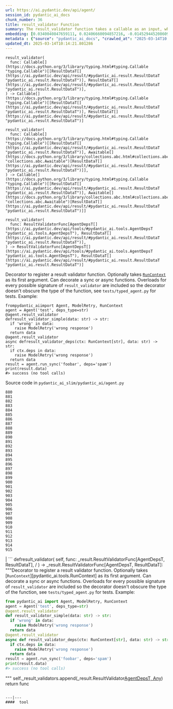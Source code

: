 ```yaml
---
url: https://ai.pydantic.dev/api/agent/
session_id: pydantic_ai_docs
chunk_number: 36
title: result_validator Function
summary: The result_validator function takes a callable as an input, which requires two generic types, both being ResultDataT. It returns a callable with the same type signature, allowing for validation of function results.
embedding: [0.0340040847659111, 0.02406660094857216, -0.014529445208609104, -0.01656639389693737, -0.028470177203416824, 0.02691597491502762, -0.023006917908787727, -0.02307756431400776, 0.015294772572815418, 0.04535447806119919, -0.028187595307826996, 0.013246050104498863, 0.007258835714310408, -0.010708696208894253, 0.0014909165911376476, 0.02041657827794552, -0.0042976075783371925, 0.03777184709906578, -0.006446411367505789, 0.09023798257112503, 0.021805942058563232, -0.007723919115960598, 0.04782707244157791, 0.014494122937321663, -0.0035263930913060904, -0.023548534139990807, -0.04215187579393387, 0.05962488800287247, 0.017331721261143684, -0.02877630852162838, 0.011821364052593708, -0.021794168278574944, -0.022736109793186188, -0.021888362243771553, 0.005045273341238499, 0.0010074357269331813, 0.03609990328550339, 0.039326053112745285, -0.023136435076594353, 0.04657899960875511, -0.0027080813888460398, -0.038077980279922485, 0.023124661296606064, 0.03037760965526104, 0.00011259142775088549, 0.03584086894989014, 0.007511982228606939, 0.027457591146230698, 0.00854811817407608, -0.0033291741274297237, -0.01567154936492443, 0.009036749601364136, 0.018815279006958008, 0.008760054595768452, -0.030424706637859344, 9.7390666269348e-06, -0.025974033400416374, -0.004518374800682068, 0.00908973440527916, -0.018155919387936592, -0.005542736034840345, -0.0133637934923172, -0.01050853356719017, 0.04549576714634895, -0.025809193029999733, 0.01366992387920618, -0.019368669018149376, -0.025408867746591568, 0.002482898533344269, 0.015577355399727821, 0.061084896326065063, 0.050111278891563416, -0.008083034306764603, 0.008294970728456974, -0.017249301075935364, -0.01403492596000433, 0.08241987228393555, 0.10709873586893082, 0.04354124143719673, -0.017943983897566795, 0.005951892118901014, -0.0151063846424222, 0.02618597075343132, 0.0424344576895237, -0.028470177203416824, -0.04978160187602043, -0.06263910233974457, -0.018214792013168335, 0.013599278405308723, -0.0008896930376067758, 0.051194511353969574, 0.016978492960333824, 0.003411593846976757, 0.04497769847512245, 0.0699862465262413, 0.028446629643440247, -0.029529862105846405, -0.05124161019921303, 0.004229905549436808, 0.018297210335731506, 0.02379579283297062, -0.015082836151123047, 0.003017155919224024, 0.02109948731958866, 0.012892822735011578, 0.008654085919260979, -0.018203016370534897, -0.011821364052593708, -0.05416162684559822, -0.07973533868789673, -0.025079188868403435, -0.007135205902159214, -0.05029967054724693, 0.0002112009096890688, -0.02929437719285488, -0.034710537642240524, -0.018332533538341522, -0.004256397485733032, 0.002806690987199545, -0.04186929389834404, -0.020110448822379112, -0.032567624002695084, 0.025974033400416374, -0.0023798737674951553, 0.020381256937980652, 0.01638977974653244, -0.01694316975772381, -0.03626474365592003, -0.02059319242835045, -0.057599715888500214, 0.019557056948542595, 0.013928958214819431, 0.016095422208309174, 0.005831205751746893, -0.01384653802961111, -0.04916933923959732, -0.05953069403767586, 0.013210727833211422, -0.006263909861445427, 0.055103570222854614, -0.03207310289144516, 0.0021046502515673637, 0.009784416295588017, -0.00855989195406437, 0.0073353685438632965, 0.0028346548788249493, -0.0007215418154373765, -0.0008124244050122797, -0.07201141864061356, 0.02477305755019188, -0.016707684844732285, 0.05077064037322998, -0.03428666666150093, -0.010255387052893639, -0.044412534683942795, 0.028352435678243637, 0.0036853456404060125, 0.028352435678243637, 0.04683803394436836, 0.006781977601349354, -0.03383924439549446, -0.0009191287099383771, -0.017932208254933357, -0.04193994030356407, 0.016954945400357246, -0.0340040847659111, 0.004721480887383223, -0.017849788069725037, -0.02609177492558956, 0.03445150703191757, 0.04071541503071785, 0.00966667290776968, -0.005027612205594778, 0.01162708830088377, 0.03101341985166073, -0.021770620718598366, -0.061697158962488174, 0.007741580717265606, 0.013081210665404797, -0.04518963769078255, -0.01631913334131241, 0.0034233680926263332, -0.03697120025753975, -0.04813320189714432, -0.027952110394835472, -0.0060578603297472, -0.010278935544192791, -0.014352831989526749, 0.005834149196743965, 0.0282346922904253, -0.007912307046353817, 0.05204226076602936, 0.04113928973674774, 0.05265452340245247, -0.0002820304944179952, -0.005533905699849129, 0.027151459828019142, 0.014517671428620815, 0.05778810381889343, -0.020086899399757385, -0.04088025540113449, 0.01789688505232334, 0.029553409665822983, -0.01647219993174076, 0.032026007771492004, -0.018061725422739983, -0.017249301075935364, -0.005089426878839731, -0.0031555036548525095, -0.04328220710158348, 0.022912723943591118, -0.05957779288291931, 0.0031407857313752174, -0.013116533868014812, -0.010808777064085007, 0.007723919115960598, 0.02219449356198311, -0.0019177336944267154, 0.005513300653547049, 0.008106582798063755, 0.013881861232221127, 0.027292750775814056, 0.020251739770174026, -0.04551931470632553, -0.02014577016234398, 0.037818945944309235, -0.014847350306808949, -0.01666058786213398, 0.0035116751678287983, 0.06621848046779633, -0.017943983897566795, -0.010679259896278381, -0.05218354985117912, -0.01959238015115261, 0.03609990328550339, -0.06579460203647614, -0.018285436555743217, 0.04349414259195328, 0.036735713481903076, -0.009484171867370605, -0.039773475378751755, 0.021900136023759842, 0.04740319773554802, 0.01717865653336048, -0.02522047981619835, 0.019309798255562782, 0.010573292151093483, -0.011850799433887005, 0.059106819331645966, 0.054020337760448456, 0.04123348370194435, 0.007123431656509638, -0.014447025954723358, -0.018921246752142906, -0.051100317388772964, 0.022159170359373093, 0.016272036358714104, -0.02458466961979866, -0.053125493228435516, 0.025055639445781708, 0.03216729685664177, -0.017049139365553856, -0.009696109220385551, 0.0411863848567009, 0.03485183045268059, -0.027857916429638863, 0.007358917035162449, 0.0017249301308766007, 0.0434705950319767, 0.011527007445693016, 0.03028341569006443, -0.008754167705774307, -0.00032416029716841877, -0.017437689006328583, -0.019733671098947525, 0.023760471493005753, 0.05284291133284569, 0.053219687193632126, -0.028564371168613434, -0.02199432998895645, -0.03574667498469353, 0.01969834789633751, 0.018367856740951538, -0.006693670991808176, -0.024302087724208832, 0.007194077130407095, -0.007235287223011255, -0.05303129926323891, 0.009313445538282394, 0.0411863848567009, 0.0013959865318611264, -0.029812444001436234, 0.0060137067921459675, -0.017885111272335052, -0.012245237827301025, -0.026656940579414368, 0.017213977873325348, -0.016083648428320885, 0.031107613816857338, -0.00045882846461609006, -0.0030760273803025484, 0.05953069403767586, -0.022759657353162766, 0.0242314413189888, -0.04116283729672432, -0.009578365832567215, -0.027857916429638863, -0.018367856740951538, -0.0013157743960618973, -0.002359268721193075, 0.010967729613184929, 0.05585712194442749, -0.046531904488801956, 0.0034380860161036253, -0.03588796779513359, -0.03680635988712311, 0.012045075185596943, -0.004073896445333958, 0.0479448139667511, 0.006051973439753056, -0.023889988660812378, 0.005604551173746586, 0.04314091429114342, 0.023536760360002518, 0.010125869885087013, 0.002268018200993538, -0.033368274569511414, -0.0026860046200454235, -0.017049139365553856, 0.032473430037498474, -0.011892009526491165, -0.02048722468316555, -0.05524485930800438, 0.03233213722705841, -0.0022974538151174784, 0.012586691416800022, -0.03850185498595238, -0.006475846748799086, 0.04184574633836746, 0.0604255385696888, -0.020334159955382347, -0.04382382333278656, -0.0001210541813634336, -0.028305338695645332, 0.04436543956398964, 0.038619596511125565, 0.020604968070983887, 0.02868211455643177, 0.0011229707160964608, 0.03214374929666519, 0.01720220409333706, -0.006717219483107328, 0.002424027305096388, 0.009236912243068218, -0.03360375761985779, 0.015506709925830364, -0.018038177862763405, 0.03360375761985779, -0.03678280860185623, -0.006540605332702398, -0.043706078082323074, 0.03699474781751633, -0.010031675919890404, 0.01149757206439972, -0.04314091429114342, 0.0026183025911450386, 0.0023813454899936914, -0.03697120025753975, 0.022736109793186188, 0.02868211455643177, 0.01996915601193905, 0.029624056071043015, -0.0011774266604334116, 0.03056599758565426, -0.017802691087126732, 0.0043564788065850735, -0.030448254197835922, 0.0002426602877676487, 0.031931813806295395, -0.040220897644758224, 0.045731253921985626, 0.015436064451932907, -0.017249301075935364, -0.010826438665390015, 0.05618680268526077, 0.0668778344988823, -0.018756408244371414, -0.016448650509119034, 0.022241590544581413, 0.028894051909446716, 0.0031437294092029333, -0.02957695908844471, -0.017838014289736748, 0.02771662548184395, -0.0030671965796500444, 0.03181406855583191, 0.0011766907991841435, 0.02726920321583748, 0.0367121659219265, 0.024725960567593575, -0.011250312440097332, 0.009772641584277153, -0.01587171107530594, 0.0162249393761158, 0.005689914338290691, 0.013269598595798016, 0.00872473232448101, 0.001520352205261588, 0.04234026372432709, 0.02413724735379219, 0.03195536136627197, -0.0361940972507, 0.0021031785290688276, -0.011862574145197868, -0.04017379879951477, -0.019403992220759392, -0.008595215156674385, -0.02858792059123516, 0.043965112417936325, 0.0424344576895237, -0.0664539635181427, -0.017602529376745224, 0.009425301104784012, -0.006793752312660217, 0.020687386393547058, -0.00011056772927986458, 0.04090380296111107, -0.009478284977376461, -0.05387904495000839, 0.004291720222681761, 0.005928343627601862, -0.013434438966214657, 0.023207079619169235, -0.0020958194509148598, -0.08924894779920578, -0.02993018738925457, 0.02005157619714737, -0.011650637723505497, 0.021723521873354912, 0.009213363751769066, 0.0008970519993454218, -0.0154949352145195, 0.012233463115990162, 0.06103780120611191, -0.0247495099902153, 0.0201222226023674, -0.004485995974391699, -0.013328470289707184, 0.05025257170200348, -0.0010744018945842981, 0.018732858821749687, 0.00858932826668024, -0.030071478337049484, -0.01861511543393135, -0.014046700671315193, -0.04792126640677452, 0.04982869699597359, 0.01755543239414692, 0.045472219586372375, -0.0036588534712791443, 0.0414925180375576, -0.00827731005847454, -0.008300858549773693, 0.023583857342600822, -0.002529995748773217, -0.028305338695645332, 0.010090546682476997, 0.025361770763993263, -0.03299149498343468, -0.02894114889204502, 0.02378401905298233, -0.002722799312323332, 0.05788229778409004, 0.0427405908703804, 0.0013025283114984632, -0.02439628168940544, 0.04674383997917175, -0.019486412405967712, 0.007123431656509638, -0.046461258083581924, 0.019733671098947525, -0.04283478483557701, -0.005080596078187227, -0.006728993728756905, -0.05237194150686264, 0.029247280210256577, -0.012327658012509346, -0.03821926936507225, -0.02324240282177925, 0.005195395555347204, 0.09386445581912994, 0.02985954098403454, -0.03047180362045765, -0.01105014979839325, 0.03730087727308273, -0.004041517153382301, 0.030306963250041008, 0.03339182212948799, -0.0017013816395774484, -0.019710123538970947, 0.015518483705818653, -0.022324010729789734, 0.0031672779005020857, 0.04660255089402199, 0.040315091609954834, 0.02002802863717079, 0.031390197575092316, -9.198646148433909e-05, -0.000835237093269825, 0.033980533480644226, -0.04869836941361427, 0.016778331249952316, 0.03141374513506889, 0.022159170359373093, 0.018815279006958008, -0.011020714417099953, -0.00042644923087209463, -0.011379828676581383, -0.014847350306808949, 0.011997978202998638, -0.007488433737307787, -0.03447505459189415, 0.026963071897625923, 0.005227774381637573, 0.0030524786561727524, 0.0071881902404129505, 0.007853436283767223, -0.004930474329739809, 0.022218041121959686, -0.015553806908428669, -0.02477305755019188, -0.012127495370805264, 0.025879839435219765, 0.026397906243801117, -0.01655462011694908, -0.021982556208968163, 0.039420247077941895, 0.038784436881542206, 0.0010493815643712878, -0.030306963250041008, 0.009525381959974766, -0.01180959027260542, -0.010691034607589245, -0.011038375087082386, -0.002574149053543806, 0.037983786314725876, 0.03303859382867813, 0.009013201110064983, -0.010184740647673607, -0.015412515960633755, 0.03824282065033913, -0.01754365861415863, 0.05816487967967987, -0.0436825305223465, 0.0015291828894987702, 0.0035087314900010824, -0.008971991948783398, 0.031390197575092316, -0.010608614422380924, -0.031036967411637306, 0.01403492596000433, -0.019451089203357697, 0.002793444786220789, -0.024372732266783714, -0.053408075124025345, -0.0008948442991822958, 0.038690242916345596, 0.052324842661619186, -0.023548534139990807, 0.04266994446516037, 0.01166829839348793, 0.026774683967232704, 0.019133184105157852, -0.02708081342279911, -0.010638050734996796, -0.0034528037067502737, 0.0614616759121418, -0.035605382174253464, -0.012516045942902565, 0.02877630852162838, -0.024537572637200356, -0.028658565133810043, 0.024443378672003746, -0.026397906243801117, 0.02261836640536785, 0.027198556810617447, -0.013104759156703949, -0.00316433422267437, 0.025173382833600044, -0.041728001087903976, 0.0018676931504160166, 0.05995456874370575, 0.008671747520565987, 0.0038178060203790665, -0.037277329713106155, 0.02094642072916031, -0.020793356001377106, -0.0007910835556685925, -0.02842308022081852, 0.009289897046983242, 0.004644948523491621, -0.004438898526132107, 0.01744946464896202, 0.0064052012749016285, 0.021617554128170013, 0.011562330648303032, 0.01630735956132412, 0.01649574749171734, -0.01585993729531765, -0.010084659792482853, 0.013646375387907028, 0.0010464380029588938, -0.02100529335439205, -0.005654591601341963, -0.0361940972507, -0.0028272958006709814, -0.024443378672003746, 0.014670737087726593, 0.038713790476322174, -0.011238537728786469, -0.01064393762499094, 0.026162421330809593, -0.028446629643440247, -0.0036235307343304157, 0.025856290012598038, -0.00030741875525563955, 0.023407243192195892, 0.01483557652682066, -0.03376859799027443, 0.06654815375804901, -0.03376859799027443, 0.02394885942339897, -0.006711332127451897, 0.017673175781965256, 0.01690784841775894, -0.0017116840463131666, -0.001205390552058816, -0.015400741249322891, -0.018768182024359703, -0.005701689049601555, 0.03301504626870155, 0.030754385516047478, -0.0023195305839180946, 0.01587171107530594, 0.00641108863055706, 0.012339431792497635, 0.013717020861804485, 0.014235088601708412, 0.01673123426735401, -0.020381256937980652, -0.028729211539030075, -0.014717834070324898, -0.01620139181613922, -0.0030642529018223286, 0.0013959865318611264, 0.02733984775841236, -0.038619596511125565, 0.008571666665375233, -0.023748695850372314, -0.004818618763238192, -0.018732858821749687, -0.006670122500509024, -0.0118037024512887, -0.012103946879506111, -0.01429396029561758, 0.03845475614070892, 0.04902804642915726, -0.008259648457169533, 0.008595215156674385, -0.002556487685069442, -0.007741580717265606, -0.013599278405308723, -0.003638248424977064, -0.012857499532401562, 0.03268536552786827, -0.0011501987464725971, -0.012527819722890854, -0.010732244700193405, -0.007812226191163063, 0.0504409596323967, -0.003985589370131493, -0.014788479544222355, -0.031248904764652252, 0.0005360970972105861, -0.020357707515358925, -0.018921246752142906, -0.027551785111427307, 0.0003948058874811977, 0.029506312683224678, 0.0664539635181427, -0.0021443883888423443, -0.016531070694327354, 0.003335061250254512, 0.02047545090317726, 0.035157959908246994, 0.03263826668262482, 0.02877630852162838, -0.0035263930913060904, -0.02519693225622177, -0.008695296011865139, -0.0007024086080491543, -0.02352498471736908, -0.009183928370475769, -0.0022606593556702137, -0.034168921411037445, 0.0017558375839143991, -0.002658040728420019, 0.01673123426735401, 0.03527570515871048, -0.04123348370194435, -0.03127245232462883, 0.006010763347148895, -0.03810152783989906, 0.013917183503508568, -0.05142999812960625, -0.009001427330076694, 0.022112073376774788, -0.005751729477196932, 0.019356895238161087, -0.01603655144572258, -0.04196348786354065, 0.02041657827794552, -0.010314257815480232, -0.017979305237531662, 0.03360375761985779, 0.008730619214475155, -0.010396678000688553, 0.04050347954034805, -0.02806985192000866, -0.02314820885658264, 0.015035739168524742, -0.01717865653336048, -0.020958194509148598, -0.023183532059192657, -0.04229316860437393, -0.01711978390812874, -0.027952110394835472, 0.012786854058504105, -0.013422664254903793, 0.0032202620059251785, 0.00784166157245636, -0.0021546909119933844, 0.005154185462743044, -0.006228587124496698, 0.018403179943561554, 0.0436825305223465, 0.007782790344208479, 0.028799857944250107, -0.03445150703191757, 0.030895676463842392, 0.004733255133032799, 0.006811413448303938, -0.01610719785094261, 0.03325052931904793, 0.0214762631803751, 0.013069436885416508, 0.017602529376745224, -0.002725742757320404, -0.03381569683551788, 0.007235287223011255, 0.006940930616110563, -0.0030200995970517397, 0.016460426151752472, 0.00810069590806961, -0.01430573407560587, 0.015424289740622044, -0.01693139597773552, 0.03569957613945007, -0.05364356189966202, 0.037371523678302765, 0.03777184709906578, -0.020075125619769096, -0.025997580960392952, 0.03953798860311508, 0.010861760936677456, 0.019639477133750916, 0.015447838231921196, -0.017531882971525192, 0.005798826459795237, 0.027999207377433777, 0.031248904764652252, 0.00443006819114089, -0.010691034607589245, 0.03143729269504547, 0.007753354962915182, 0.0016778330318629742, 0.006982140243053436, -0.01666058786213398, 0.03617054969072342, -0.03529925271868706, -0.04855707660317421, -0.025550158694386482, 0.017237527295947075, 0.022700786590576172, 0.0036235307343304157, 0.04514253884553909, -0.02361918054521084, -0.012586691416800022, -0.012633788399398327, 0.0011156117543578148, 0.014140894636511803, -0.0027021942660212517, 0.017755594104528427, 0.009896271862089634, 0.008966104127466679, -0.03555828705430031, 0.031319551169872284, 0.0035293365363031626, 0.016801878809928894, -0.02157045714557171, -0.018332533538341522, 0.05387904495000839, -0.005448542069643736, -0.014882673509418964, -0.005684027448296547, 0.056516483426094055, -0.013352018781006336, -0.03390989080071449, -0.029200183227658272, -0.03974992409348488, -0.02129964902997017, 0.011138456873595715, -0.014187991619110107, 0.02058141864836216, 0.01126797404140234, 0.005419106222689152, 0.03520505875349045, 0.006222700234502554, -0.055103570222854614, 0.0010648352326825261, -0.016354456543922424, -0.021805942058563232, 0.0028994132298976183, 0.036311838775873184, 0.03341536968946457, -0.0026050566229969263, 0.01237475499510765, 0.02192368544638157, 0.004824506118893623, 0.0006715011550113559, -0.008324407041072845, 0.008512794971466064, -0.03174342215061188, 0.011556442826986313, 0.0121157206594944, -0.019498186185956, 0.026397906243801117, 0.021900136023759842, -0.0020089843310415745, -0.0010780813172459602, -0.022076750174164772, 0.019262701272964478, 0.03310924023389816, -0.024031279608607292, 0.022924497723579407, -0.0047391424886882305, 0.018579794093966484, 0.002722799312323332, -0.027740173041820526, -0.01256314292550087, -0.00922513846307993, -0.006705445237457752, 0.007559079676866531, 0.00623447448015213, 0.0008904289570637047, -0.0007954988977871835, -0.06155586987733841, -0.02109948731958866, 0.03376859799027443, -0.00010734819807112217, 0.0038884517271071672, -0.020098673179745674, -0.018049951642751694, 0.03918476030230522, -0.017955757677555084, -0.002635963959619403, -0.00846569798886776, 0.06626557558774948, 0.0032232056837528944, -0.019545283168554306, 0.056422289460897446, -0.029459215700626373, 0.008542230352759361, -0.010108208283782005, -0.035322800278663635, -0.008253761567175388, 0.023854665458202362, 0.018191242590546608, 0.030518900603055954, 0.008606988936662674, -0.035416994243860245, -0.018685761839151382, -0.0020914042834192514, -0.01755543239414692, -0.026586294174194336, -0.012398303486406803, 0.016460426151752472, 0.02985954098403454, 0.01518880482763052, 0.0005570700159296393, -0.0174730122089386, -0.05336098000407219, 0.017696723341941833, 0.005048216786235571, -0.038972824811935425, -0.01015530526638031, 0.036476679146289825, 0.022512398660182953, -0.011126682162284851, -0.03821926936507225, 0.04099799692630768, -0.014776704832911491, -0.019651250913739204, 0.07111657410860062, -0.044577375054359436, -0.01754365861415863, 0.043965112417936325, 0.015612677671015263, -0.008147792890667915, 0.054302919656038284, 0.012410077266395092, -0.028917599469423294, 0.005480921361595392, -0.008047711104154587, -0.009560705162584782, 0.021676424890756607, -0.002194429049268365, -0.014529445208609104, 0.02689242549240589, 0.014235088601708412, 0.010337806306779385, -0.007064560428261757, -0.009790303185582161, 0.012162817642092705, -0.03379214555025101, -0.0118037024512887, -0.029153084382414818, -0.014176217839121819, -0.029270827770233154, 0.04634351655840874, -0.027010168880224228, -0.04730900377035141, -0.02974179945886135, -0.03489892929792404, -0.02404305338859558, -0.001512993359938264, 0.0065523795783519745, -0.011685959994792938, 0.016095422208309174, -0.0024608217645436525, -0.0019133184105157852, -0.054302919656038284, 0.05034676566720009, 0.0045625283382833, -0.030424706637859344, -0.01492977049201727, -0.02361918054521084, -0.01246894896030426, 0.0594835989177227, -0.019816091284155846, -0.02119368128478527, -0.040762513875961304, -0.017155107110738754, -0.018933020532131195, -0.017390592023730278, 0.012516045942902565, -0.002510862424969673, -0.027952110394835472, -0.06852623075246811, 0.02637435868382454, -0.013069436885416508, 0.013976055197417736, 0.013469761237502098, -0.023313049226999283, -0.025550158694386482, 0.006358104292303324, 0.0759204775094986, -0.00011700677714543417, 0.03838410973548889, -0.024561120197176933, -0.0077180322259664536, 0.04358833655714989, 0.007358917035162449, 0.02076980657875538, 0.027551785111427307, -0.030542448163032532, 0.01729639805853367, 0.03911411389708519, 0.0643816888332367, -0.05369065701961517, -0.02040480449795723, -0.02929437719285488, 0.020993517711758614, 0.015259450301527977, -0.006087296176701784, 0.0411863848567009, 0.011167892254889011, 0.023831116035580635, 0.0091250566765666, 0.0035764335189014673, -0.021229002624750137, -0.00681730080395937, 0.020616741850972176, 0.040126703679561615, -0.02104061469435692, -0.031060516834259033, -0.029435668140649796, 0.0049834586679935455, -0.013116533868014812, 0.004892208147794008, -0.00440946314483881, 0.031154710799455643, 0.007276496849954128, -0.018155919387936592, -0.018155919387936592, 0.020899323746562004, 0.01531832106411457, 0.006322781555354595, -0.01817946881055832, -0.01363460160791874, 0.010667486116290092, 0.013728795573115349, -0.014717834070324898, -0.005504469852894545, -0.011056036688387394, 0.044129952788352966, 0.001437196508049965, -0.00563398702070117, 0.009119169786572456, -0.022123847156763077, -0.008165454491972923, 0.007606176659464836, -0.04810965433716774, 0.012669111602008343, -0.008677634410560131, -0.012963468208909035, -0.001900072325952351, 0.001972189638763666, 0.018226565793156624, 0.00048752824659459293, -0.011974429711699486, -0.008489246480166912, 0.03765410557389259, 0.047356102615594864, 0.027905013412237167, -0.010991278104484081, -0.002259187400341034, -0.020899323746562004, 0.008789489977061749, 0.017767369747161865, 0.003317399648949504, 0.004683214705437422, -0.06433459371328354, 0.01531832106411457, -0.015624452382326126, -0.012786854058504105, 0.016978492960333824, 0.017155107110738754, 0.01790866069495678, 0.009095621295273304, 0.015353644266724586, -0.05505647137761116, -0.004335873760282993, 0.013316696509718895, 0.02832888625562191, 0.026751134544610977, -0.005925399716943502, -0.009024975821375847, -0.021440939977765083, 0.023913536220788956, 0.009472398087382317, -0.018497373908758163, -0.036029256880283356, -0.022465301677584648, 0.024655316025018692, -0.018650438636541367, -0.012127495370805264, -0.011079585179686546, -0.020510774105787277, 0.021087711676955223, 0.002028117422014475, 0.024160796776413918, -0.05774100497364998, 0.03195536136627197, -0.02157045714557171, -0.0019412823021411896, 0.020428353920578957, 0.007788677699863911, -0.01879172958433628, -0.0011237065773457289, 0.021676424890756607, -0.00913094449788332, -0.006069634575396776, 0.014706059359014034, -0.0031201806850731373, -0.013352018781006336, 0.007211738731712103, 0.03591151535511017, 0.024007730185985565, -0.01826188899576664, 0.0077769034542143345, 0.02005157619714737, 0.014764931052923203, 0.00039701355854049325, -0.01789688505232334, -0.007682709489017725, 0.0001397274318151176, -0.0073942397721111774, -0.025903386995196342, -0.0004790654929820448, 0.010390791110694408, -0.008495133370161057, 0.022312236949801445, -0.055810026824474335, -0.0031466728542000055, -0.026515649631619453, 0.0006637743208557367, -0.01906253769993782, 0.024372732266783714, 0.007023350335657597, -0.018827052786946297, -0.0075708539225161076, -0.020287062972784042, -0.01411734614521265, 0.024160796776413918, 0.004954022821038961, -0.014152669347822666, -0.024631766602396965, -0.008630537427961826, 0.016095422208309174, 0.013905409723520279, -0.05317258834838867, -0.0012296750210225582, -0.036759261041879654, -0.03143729269504547, 0.018203016370534897, -0.023560307919979095, -0.006181490141898394, -0.028564371168613434, -0.028564371168613434, -0.01657816767692566, 0.014447025954723358, 0.009154492989182472, -0.0018500316655263305, 0.04090380296111107, 0.002722799312323332, -0.0036706277169287205, 0.07610886543989182, -0.011468135751783848, 0.043706078082323074, 0.033533111214637756, 0.009319332428276539, -0.016695911064743996, -0.018485600128769875, 0.012610239908099174, -0.011485797353088856, -0.049310632050037384, -0.009289897046983242, 0.025267576798796654, 0.005001119803637266, 0.009637237526476383, -0.012669111602008343, -0.01474138256162405, -0.017849788069725037, 0.034522149711847305, 0.0058576976880431175, 0.0182501133531332, 0.006146167404949665, 0.023265952244400978, 0.019180281087756157, -0.016684137284755707, 0.024631766602396965, 0.00228273612447083, -0.004477165173739195, -0.0061991517432034016, 0.03859604895114899, 0.026586294174194336, 0.022747883573174477, 0.024796606972813606, -0.007070447318255901, 0.014270411804318428, -0.048062559217214584, -0.01394073199480772, 0.052701618522405624, 0.021982556208968163, 0.015836389735341072, 0.0006611986900679767, -0.003034817287698388, 0.02065206505358219, 0.006375765427947044, 0.0024858422111719847, -0.03214374929666519, -0.008648199029266834, 0.0012753002811223269, -0.02993018738925457, 0.017590755596756935, 0.006352216936647892, 0.01729639805853367, -0.013952506706118584, 0.00823609996587038, 0.0038236931432038546, -0.009030862711369991, -0.051194511353969574, 0.007270609959959984, -0.015071061439812183, -0.0008058014209382236, 0.024537572637200356, -0.020981743931770325, 0.020722709596157074, 0.005893020890653133, 0.03308568894863129, 0.02682178094983101, 0.00015288150461856276, 0.0026344922371208668, -0.0062580229714512825, -0.01265733689069748, 0.03685345500707626, -0.014776704832911491, -0.007176415994763374, 0.00377659616060555, 0.0073765781708061695, 0.014341057278215885, -0.001666058786213398, 0.027033716440200806, 0.01041433960199356, 0.009342880919575691, 0.013069436885416508, 0.010267160832881927, -0.010991278104484081, -0.011968542821705341, 0.020440127700567245, -0.023807568475604057, -0.017390592023730278, 0.04321156069636345, 0.030259866267442703, -0.03332117572426796, 0.037983786314725876, 0.006187377497553825, 0.02618597075343132, 0.008960217237472534, 0.02379579283297062, 0.011232650838792324, 0.010255387052893639, -0.010649824514985085, -0.014682510867714882, -0.003726555500179529, 0.043423496186733246, 0.022465301677584648, 0.007788677699863911, -0.008630537427961826, 0.029506312683224678, 0.002660984406247735, 0.022076750174164772, 0.0047303116880357265, 0.00025976976030506194, -0.008712957613170147, -0.0011273861164227128, 0.019215604290366173, -0.021982556208968163, 0.010449661873281002, -0.027905013412237167, -0.05029967054724693, 0.0011251784162595868, -0.019286248832941055, 0.017802691087126732, -0.010902971029281616, -0.02200610563158989, 0.010502646677196026, -0.00926046073436737, -0.015400741249322891, 0.01610719785094261, -0.0014629526995122433, -0.0015689211431890726, 0.012975241988897324, -0.017402365803718567, 0.024725960567593575, -0.019286248832941055, 0.006152054760605097, -0.00940175261348486, 0.011685959994792938, -0.0016483974177390337, -0.020734483376145363, -0.002809634432196617, 0.008612876757979393, -0.044059306383132935, -0.029011793434619904, 0.010867648757994175, -0.007176415994763374, 0.028375983238220215, 0.03412182629108429, -0.02592693641781807, -0.020063351839780807, -0.009442961774766445, -0.013917183503508568, 0.022877400740981102, -0.016589941456913948, 0.03468699008226395, -0.007476659491658211, 0.004497770220041275, 0.01220991462469101, -0.010732244700193405, 0.043423496186733246, -0.030707288533449173, -0.012692660093307495, -0.019451089203357697, -0.03381569683551788, -3.594371082726866e-05, -0.0006306591676548123, 0.008783603087067604, 0.02351321093738079, 0.041374772787094116, 0.02512628585100174, 0.017802691087126732, 0.0034380860161036253, 0.008230213075876236, 0.018414953723549843, 0.020793356001377106, -0.004300551023334265, -0.029435668140649796, 0.03367440402507782, 0.024796606972813606, 0.011986203491687775, -0.003870790358632803, -0.0020016254857182503, -0.014941545203328133, 0.023124661296606064, 0.011114908382296562, -0.01402315218001604, -0.0036205870565027, 0.00287292106077075, -0.012339431792497635, -0.00413865502923727, -0.04050347954034805, -0.03864314407110214, -0.02477305755019188, -0.02618597075343132, -0.012551369145512581, 0.022029653191566467, -0.03367440402507782, 0.012680885381996632, -0.01438815426081419, -0.017402365803718567, 0.04010315239429474, -0.006464072503149509, -0.024608219042420387, -0.002819936955347657, -0.0008256704895757139, 0.02387821301817894, -0.02929437719285488, -0.016166068613529205, -0.035134412348270416, 0.00033593454281799495, -0.026209518313407898, -0.03358021005988121, 0.006829075049608946, 0.03569957613945007, -0.02905889041721821, 0.012351206503808498, 0.017390592023730278, 0.03866669163107872, -0.004606681875884533, 0.020604968070983887, -0.009407639503479004, 0.020734483376145363, 0.011209102347493172, 0.008165454491972923, -0.02538532018661499, 0.019745446741580963, 0.004571359138935804, -0.0007829887326806784, -0.0249614454805851, 0.008624650537967682, 0.002206203294917941, 0.012904596514999866, -0.00226213107816875, -0.018108822405338287, 0.0365002267062664, 0.003273246344178915, 0.025997580960392952, -0.0187210850417614, -0.04410640522837639, -0.0024534629192203283, -0.01528299879282713, -0.028799857944250107, 0.008789489977061749, 0.0016145464032888412, -0.00030999438604339957, -0.009407639503479004, 0.02653919719159603, -0.010455548763275146, 0.03609990328550339, -0.031672779470682144, -0.008907233364880085, 0.022936271503567696, -0.007623837795108557, 0.011173779144883156, -0.01933334581553936, -0.022689012810587883, -0.023218855261802673, -0.00922513846307993, -0.024278538301587105, -0.012304109521210194, -0.057505521923303604, 0.015553806908428669, -0.000915449287276715, 0.002577092731371522, -0.011509345844388008, 0.0016910791164264083, -0.03204955533146858, -0.022865626960992813, 0.028705663979053497, 0.015883486717939377, -0.014058474451303482, -0.010767566971480846, 0.017590755596756935, -0.034710537642240524, -0.02806985192000866, 0.00913094449788332, 0.04782707244157791, -0.01474138256162405, 0.01536541897803545, 0.005168903153389692, 0.022783206775784492, 0.001739647937938571, -0.05077064037322998, 0.002574149053543806, -0.015153481625020504, 0.007476659491658211, -0.001663115224801004, 0.0017955757211893797, 0.013128307648003101, -0.015659775584936142, 0.018108822405338287, -0.012327658012509346, 0.013976055197417736, 0.026798231527209282, -0.006205038633197546, -0.03428666666150093, -0.029011793434619904, -0.014505896717309952, -0.02306578867137432, 0.038431208580732346, 0.002727214712649584, 0.0036676842719316483, -0.02602113038301468, -0.054020337760448456, -0.021134808659553528, -0.00289352610707283, -0.014011377468705177, 0.020428353920578957, -0.00828908383846283, 0.017673175781965256, 0.005086483433842659, -0.0071410927921533585, -0.011579991318285465, -0.032567624002695084, 0.04945192113518715, 0.0038913951721042395, -0.008936668746173382, -0.00710577005520463, -0.04005605727434158, -0.006776090711355209, 0.021605780348181725, 0.0002312539581907913, -0.019462862983345985, -0.02244175225496292, 0.004359422251582146, 0.008212551474571228, -0.015341869555413723, 0.010667486116290092, -0.02226513810455799, 0.013976055197417736, 0.003346835495904088, -0.035487640649080276, -0.02484370395541191, 0.003791314084082842, -0.014376380480825901, -0.009672560729086399, 0.016801878809928894, 0.0073942397721111774, -0.0011148758931085467, 0.02663339301943779, 0.027363397181034088, -0.004683214705437422, -0.0174730122089386, 0.04224606975913048, 0.008512794971466064, 0.007771016098558903, 0.014423477463424206, 0.005115918815135956, 0.044153500348329544, 0.0005176998092792928, -0.0011914086062461138, -0.010066998191177845, -0.04481286182999611, 0.006181490141898394, -0.0032026006374508142, -0.018367856740951538, 0.017331721261143684, 0.0289646964520216, -0.006069634575396776, 0.00425345404073596, -0.00797706563025713, 0.007064560428261757, -0.0077592418529093266, -0.03989121690392494, 0.023831116035580635, 0.00810069590806961, 0.010479097254574299, 0.014729607850313187, -0.006611250806599855, -0.02708081342279911, 0.008771829307079315, 0.0028523162472993135, 0.03315633535385132, 0.020911097526550293, -0.009466510266065598, 0.0012981129111722112, -0.025244029238820076, 0.0027478195261210203, -0.005837093107402325, -0.008141906000673771, -0.019298024475574493, 0.008830700069665909, -0.005754672922194004, 0.027645979076623917, -0.01189789641648531, 0.03289730101823807, -0.015824614092707634, 0.051524192094802856, -0.0409744493663311, -0.029459215700626373, 0.02146448940038681, -0.02519693225622177, -0.02065206505358219, -0.02003980241715908]
metadata : {"source": "pydantic_ai_docs", "crawled_at": "2025-03-14T10:14:21.801286", "url_path": "/api/agent/", "chunk_size": 4481}
updated_dt: 2025-03-14T10:14:21.801286
---
```

```
result_validator(
  func: Callable[](https://docs.python.org/3/library/typing.html#typing.Callable "typing.Callable")[[ResultDataT[](https://ai.pydantic.dev/api/result/#pydantic_ai.result.ResultDataT "pydantic_ai.result.ResultDataT")], ResultDataT[](https://ai.pydantic.dev/api/result/#pydantic_ai.result.ResultDataT "pydantic_ai.result.ResultDataT")],
) -> Callable[](https://docs.python.org/3/library/typing.html#typing.Callable "typing.Callable")[[ResultDataT[](https://ai.pydantic.dev/api/result/#pydantic_ai.result.ResultDataT "pydantic_ai.result.ResultDataT")], ResultDataT[](https://ai.pydantic.dev/api/result/#pydantic_ai.result.ResultDataT "pydantic_ai.result.ResultDataT")]

```

```
result_validator(
  func: Callable[](https://docs.python.org/3/library/typing.html#typing.Callable "typing.Callable")[[ResultDataT[](https://ai.pydantic.dev/api/result/#pydantic_ai.result.ResultDataT "pydantic_ai.result.ResultDataT")], Awaitable[](https://docs.python.org/3/library/collections.abc.html#collections.abc.Awaitable "collections.abc.Awaitable")[ResultDataT[](https://ai.pydantic.dev/api/result/#pydantic_ai.result.ResultDataT "pydantic_ai.result.ResultDataT")]],
) -> Callable[](https://docs.python.org/3/library/typing.html#typing.Callable "typing.Callable")[[ResultDataT[](https://ai.pydantic.dev/api/result/#pydantic_ai.result.ResultDataT "pydantic_ai.result.ResultDataT")], Awaitable[](https://docs.python.org/3/library/collections.abc.html#collections.abc.Awaitable "collections.abc.Awaitable")[ResultDataT[](https://ai.pydantic.dev/api/result/#pydantic_ai.result.ResultDataT "pydantic_ai.result.ResultDataT")]]

```

```
result_validator(
  func: ResultValidatorFunc[AgentDepsT[](https://ai.pydantic.dev/api/tools/#pydantic_ai.tools.AgentDepsT "pydantic_ai.tools.AgentDepsT"), ResultDataT[](https://ai.pydantic.dev/api/result/#pydantic_ai.result.ResultDataT "pydantic_ai.result.ResultDataT")],
) -> ResultValidatorFunc[AgentDepsT[](https://ai.pydantic.dev/api/tools/#pydantic_ai.tools.AgentDepsT "pydantic_ai.tools.AgentDepsT"), ResultDataT[](https://ai.pydantic.dev/api/result/#pydantic_ai.result.ResultDataT "pydantic_ai.result.ResultDataT")]

```

Decorator to register a result validator function.
Optionally takes [`RunContext`](https://ai.pydantic.dev/api/tools/#pydantic_ai.tools.RunContext) as its first argument. Can decorate a sync or async functions.
Overloads for every possible signature of `result_validator` are included so the decorator doesn't obscure the type of the function, see `tests/typed_agent.py` for tests.
Example: 
```
frompydantic_aiimport Agent, ModelRetry, RunContext
agent = Agent('test', deps_type=str)
@agent.result_validator
defresult_validator_simple(data: str) -> str:
  if 'wrong' in data:
    raise ModelRetry('wrong response')
  return data
@agent.result_validator
async defresult_validator_deps(ctx: RunContext[str], data: str) -> str:
  if ctx.deps in data:
    raise ModelRetry('wrong response')
  return data
result = agent.run_sync('foobar', deps='spam')
print(result.data)
#> success (no tool calls)

```

Source code in `pydantic_ai_slim/pydantic_ai/agent.py`
```
880
881
882
883
884
885
886
887
888
889
890
891
892
893
894
895
896
897
898
899
900
901
902
903
904
905
906
907
908
909
910
911
912
913
914
915
```
| ```
defresult_validator(
  self, func: _result.ResultValidatorFunc[AgentDepsT, ResultDataT], /
) -> _result.ResultValidatorFunc[AgentDepsT, ResultDataT]:
"""Decorator to register a result validator function.
  Optionally takes [`RunContext`][pydantic_ai.tools.RunContext] as its first argument.
  Can decorate a sync or async functions.
  Overloads for every possible signature of `result_validator` are included so the decorator doesn't obscure
  the type of the function, see `tests/typed_agent.py` for tests.
  Example:
  ```python
  from pydantic_ai import Agent, ModelRetry, RunContext
  agent = Agent('test', deps_type=str)
  @agent.result_validator
  def result_validator_simple(data: str) -> str:
    if 'wrong' in data:
      raise ModelRetry('wrong response')
    return data
  @agent.result_validator
  async def result_validator_deps(ctx: RunContext[str], data: str) -> str:
    if ctx.deps in data:
      raise ModelRetry('wrong response')
    return data
  result = agent.run_sync('foobar', deps='spam')
  print(result.data)
  #> success (no tool calls)
  ```
  """
  self._result_validators.append(_result.ResultValidator[AgentDepsT, Any](func))
  return func

```
  
---|---  
####  tool